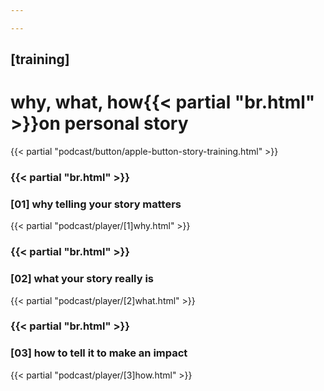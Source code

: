 ```yaml
---

---
```

## [training]
# why, what, how{{< partial "br.html" >}}on personal story
{{< partial "podcast/button/apple-button-story-training.html" >}}


### {{< partial "br.html" >}}
### [01] why telling your story matters
{{< partial "podcast/player/[1]why.html" >}}

### {{< partial "br.html" >}}
### [02] what your story really is
{{< partial "podcast/player/[2]what.html" >}}

### {{< partial "br.html" >}}
### [03] how to tell it to make an impact
{{< partial "podcast/player/[3]how.html" >}}
